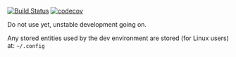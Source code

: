 [![Build Status](https://travis-ci.com/panflux/node-platform-sdk.svg?branch=master)](https://travis-ci.com/panflux/node-platform-sdk)
[![codecov](https://codecov.io/gh/panflux/node-platform-sdk/branch/master/graph/badge.svg)](https://codecov.io/gh/panflux/node-platform-sdk)

Do not use yet, unstable development going on.

Any stored entities used by the dev environment are stored (for Linux users) at: `~/.config`
